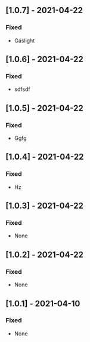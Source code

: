 ## [1.0.7] - 2021-04-22

### Fixed
-    Gaslight

## [1.0.6] - 2021-04-22

### Fixed
-    sdfsdf

## [1.0.5] - 2021-04-22

### Fixed
-    Ggfg

## [1.0.4] - 2021-04-22

### Fixed
-    Hz

## [1.0.3] - 2021-04-22

### Fixed
-    None

## [1.0.2] - 2021-04-22

### Fixed
-    None

## [1.0.1] - 2021-04-10

### Fixed
-    None

